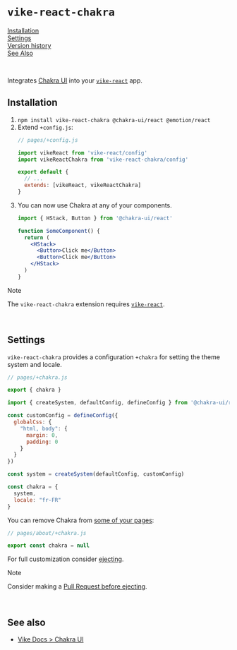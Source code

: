 # `vike-react-chakra`

[Installation](#installation)  
[Settings](#settings)  
[Version history](https://github.com/vikejs/vike-react/blob/main/packages/vike-react-chakra/CHANGELOG.md)  
[See Also](#see-also)  

<br/>

Integrates [Chakra UI](https://www.chakra-ui.com/) into your [`vike-react`](https://vike.dev/vike-react) app.

## Installation

1. `npm install vike-react-chakra @chakra-ui/react @emotion/react`
2. Extend `+config.js`:
   ```js
   // pages/+config.js

   import vikeReact from 'vike-react/config'
   import vikeReactChakra from 'vike-react-chakra/config'

   export default {
     // ...
     extends: [vikeReact, vikeReactChakra]
   }
   ```
3. You can now use Chakra at any of your components.
   ```jsx
   import { HStack, Button } from '@chakra-ui/react'

   function SomeComponent() {
     return (
       <HStack>
         <Button>Click me</Button>
         <Button>Click me</Button>
       </HStack>
     )
   }
   ```

> [!NOTE]
> The `vike-react-chakra` extension requires [`vike-react`](https://vike.dev/vike-react).

<br/>

## Settings

`vike-react-chakra` provides a configuration `+chakra` for setting the theme system and locale.

```js
// pages/+chakra.js

export { chakra }

import { createSystem, defaultConfig, defineConfig } from '@chakra-ui/react'

const customConfig = defineConfig({
  globalCss: {
    "html, body": {
      margin: 0,
      padding: 0
    }
  }
})

const system = createSystem(defaultConfig, customConfig)

const chakra = {
  system,
  locale: "fr-FR"
}
```

You can remove Chakra from [some of your pages](https://vike.dev/config#inheritance):

```js
// pages/about/+chakra.js

export const chakra = null
```

For full customization consider [ejecting](https://vike.dev/eject).

> [!NOTE]
> Consider making a [Pull Request before ejecting](https://vike.dev/eject#when-to-eject).

<br/>

## See also

- [Vike Docs > Chakra UI](https://vike.dev/chakra)
